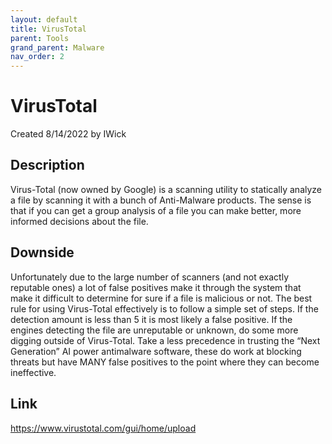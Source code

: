```yaml
---
layout: default
title: VirusTotal
parent: Tools
grand_parent: Malware
nav_order: 2
---
```


# VirusTotal
Created 8/14/2022 by IWick

## Description
Virus-Total (now owned by Google) is a scanning utility to statically analyze a file by scanning it with a bunch of Anti-Malware products. The sense is that if you can get a group analysis of a file you can make better, more informed decisions about the file.

## Downside
Unfortunately due to the large number of scanners (and not exactly reputable ones) a lot of false positives make it through the system that make it difficult to determine for sure if a file is malicious or not. The best rule for using Virus-Total effectively is to follow a simple set of steps. If the detection amount is less than 5 it is most likely a false positive. If the engines detecting the file are unreputable or unknown, do some more digging outside of Virus-Total. Take a less precedence in trusting the “Next Generation” AI power antimalware software, these do work at blocking threats but have MANY false positives to the point where they can become ineffective.

## Link
https://www.virustotal.com/gui/home/upload